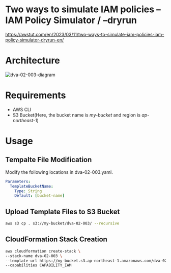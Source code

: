 # Two ways to simulate IAM policies – IAM Policy Simulator / –dryrun

https://awstut.com/en/2023/03/11/two-ways-to-simulate-iam-policies-iam-policy-simulator-dryrun-en/

# Architecture

![dva-02-003-diagram](https://user-images.githubusercontent.com/84276199/224428317-c3ceb83d-41e6-4d1d-8599-9e6d6c07ac81.png)

# Requirements

* AWS CLI
* S3 Bucket(Here, the bucket name is *my-bucket* and region is *ap-northeast-1*)

# Usage

## Tempalte File Modification

Modify the following locations in dva-02-003.yaml.

```yaml
Parameters:
  TemplateBucketName:
    Type: String
    Default: [bucket-name]
```

## Upload  Template Files to S3 Bucket

```bash
aws s3 cp . s3://my-bucket/dva-02-003/ --recursive
```

## CloudFormation Stack Creation

```bash
aws cloudformation create-stack \
--stack-name dva-02-003 \
--template-url https://my-bucket.s3.ap-northeast-1.amazonaws.com/dva-02-003/dva-02-003.yaml \
--capabilities CAPABILITY_IAM
```
